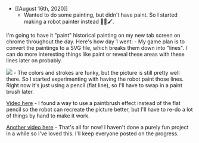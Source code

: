 - [[August 16th, 2020]]
    - Wanted to do some painting, but didn't have paint. So I started making a robot painter instead 🤖🎨🖌.

I'm going to have it "paint" historical painting on my new tab screen on chrome throughout the day. Here's how day 1 went:
    - My game plan is to convert the paintings to a SVG file, which breaks them down into "lines". I can do more interesting things like paint or reveal these areas with these lines later on probably.

![](https://firebasestorage.googleapis.com/v0/b/firescript-577a2.appspot.com/o/imgs%2Fapp%2Fdonaldbough%2FqXXleNs6qQ.png?alt=media&token=e87397dc-896f-4f22-813f-06502a0a9af2)
    - The colors and strokes are funky, but the picture is still pretty well there. So I started experimenting with having the robot paint those lines. Right now it's just using a pencil (flat line), so I'll have to swap in a paint brush later.

[Video here](https://firebasestorage.googleapis.com/v0/b/firescript-577a2.appspot.com/o/imgs%2Fapp%2Fdonaldbough%2F65A3LnHz49.mp4?alt=media&token=0e987c3d-a8e8-4273-a4aa-0b7738f200ee)
    - I found a way to use a paintbrush effect instead of the flat pencil so the robot can recreate the picture better, but I'll have to re-do a lot of things by hand to make it work. 

[Another video here](https://firebasestorage.googleapis.com/v0/b/firescript-577a2.appspot.com/o/imgs%2Fapp%2Fdonaldbough%2FQjRp9qAElB.mp4?alt=media&token=79eea0ad-0a79-4551-a37b-8c2724c6e552)
    - That's all for now! I haven't done a purely fun project in a while so I've loved this. I'll keep everyone posted on the progress.
